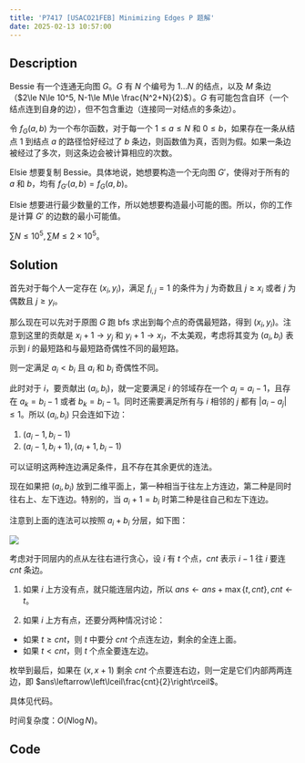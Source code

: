 ```yaml
---
title: 'P7417 [USACO21FEB] Minimizing Edges P 题解'
date: 2025-02-13 10:57:00
---
```


## Description

Bessie 有一个连通无向图 $G$。$G$ 有 $N$ 个编号为 $1\ldots N$ 的结点，以及 $M$ 条边（$2\le N\le 10^5, N-1\le M\le \frac{N^2+N}{2}$）。$G$ 有可能包含自环（一个结点连到自身的边），但不包含重边（连接同一对结点的多条边）。

令 $f_G(a,b)$ 为一个布尔函数，对于每一个 $1\le a\le N$ 和 $0\le b$，如果存在一条从结点 $1$ 到结点 $a$ 的路径恰好经过了 $b$ 条边，则函数值为真，否则为假。如果一条边被经过了多次，则这条边会被计算相应的次数。

Elsie 想要复制 Bessie。具体地说，她想要构造一个无向图 $G'$，使得对于所有的 $a$ 和 $b$，均有 $f_{G'}(a,b)=f_G(a,b)$。

Elsie 想要进行最少数量的工作，所以她想要构造最小可能的图。所以，你的工作是计算 $G'$ 的边数的最小可能值。

$\sum N\leq 10^5,\sum M\leq 2\times 10^5$。

## Solution

首先对于每个人一定存在 $(x_i,y_i)$，满足 $f_{i,j}=1$ 的条件为 $j$ 为奇数且 $j\geq x_i$ 或者 $j$ 为偶数且 $j\geq y_i$。

那么现在可以先对于原图 $G$ 跑 bfs 求出到每个点的奇偶最短路，得到 $(x_i,y_i)$。注意到这里的贡献是 $x_i+1\to y_j$ 和 $y_i+1\to x_j$，不太美观，考虑将其变为 $(a_i,b_i)$ 表示到 $i$ 的最短路和与最短路奇偶性不同的最短路。

则一定满足 $a_i<b_i$ 且 $a_i$ 和 $b_i$ 奇偶性不同。

此时对于 $i$，要贡献出 $(a_i,b_i)$，就一定要满足 $i$ 的邻域存在一个 $a_j=a_i-1$，且存在 $a_k=b_i-1$ 或者 $b_k=b_i-1$。同时还需要满足所有与 $i$ 相邻的 $j$ 都有 $|a_i-a_j|\leq 1$。所以 $(a_i,b_i)$ 只会连如下边：

1. $(a_i-1,b_i-1)$
2. $(a_i-1,b_i+1),(a_i+1,b_i-1)$

可以证明这两种连边满足条件，且不存在其余更优的连法。

现在如果把 $(a_i,b_i)$ 放到二维平面上，第一种相当于往左上方连边，第二种是同时往右上、左下连边。特别的，当 $a_i+1=b_i$ 时第二种是往自己和左下连边。

注意到上面的连法可以按照 $a_i+b_i$ 分层，如下图：

![](https://cdn.luogu.com.cn/upload/image_hosting/7ha8ys65.png?x-oss-process=image/resize,m_lfit,h_200,w_400)

考虑对于同层内的点从左往右进行贪心，设 $i$ 有 $t$ 个点，$cnt$ 表示 $i-1$ 往 $i$ 要连 $cnt$ 条边。

1. 如果 $i$ 上方没有点，就只能连层内边，所以 $ans\leftarrow ans+\max\{t,cnt\},cnt\leftarrow t$。

2. 如果 $i$ 上方有点，还要分两种情况讨论：
- 如果 $t\geq cnt$，则 $t$ 中要分 $cnt$ 个点连左边，剩余的全连上面。
- 如果 $t<cnt$，则 $t$ 个点全要连左边。

枚举到最后，如果在 $(x,x+1)$ 剩余 $cnt$ 个点要连右边，则一定是它们内部两两连边，即 $ans\leftarrow\left\lceil\frac{cnt}{2}\right\rceil$。

具体见代码。

时间复杂度：$O(N\log N)$。

## Code

```cpp

```